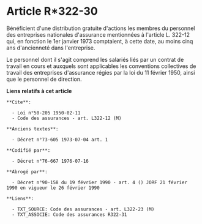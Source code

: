 # Article R*322-30

Bénéficient d'une distribution gratuite d'actions les membres du personnel des entreprises nationales d'assurance mentionnées
à l'article L. 322-12 qui, en fonction le 1er janvier 1973 comptaient, à cette date, au moins cinq ans d'ancienneté dans
l'entreprise.

Le personnel dont il s'agit comprend les salariés liés par un contrat de travail en cours et auxquels sont applicables les
conventions collectives de travail des entreprises d'assurance régies par la loi du 11 février 1950, ainsi que le personnel
de direction.

**Liens relatifs à cet article**

	**Cite**:

	  - Loi n°50-205 1950-02-11
	  - Code des assurances - art. L322-12 (M)

	**Anciens textes**:

	  - Décret n°73-605 1973-07-04 art. 1

	**Codifié par**:

	  - Décret n°76-667 1976-07-16

	**Abrogé par**:

	  - Décret n°90-158 du 19 février 1990 - art. 4 () JORF 21 février 1990 en vigueur le 26 février 1990

	**Liens**:

	  - TXT_SOURCE: Code des assurances - art. L322-23 (M)
	  - TXT_ASSOCIE: Code des assurances R322-31
